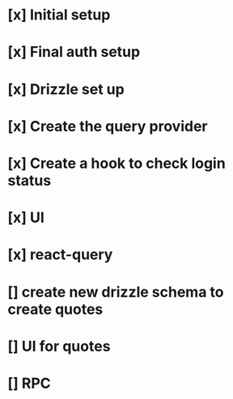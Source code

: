 # [x] Initial setup
# [x] Final auth setup
# [x] Drizzle set up
# [x] Create the query provider
# [x] Create a hook to check login status
# [x] UI
# [x] react-query
# [] create new drizzle schema to create quotes
# [] UI for quotes
# [] RPC
